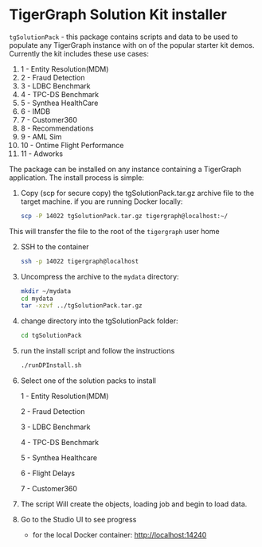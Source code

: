 # TigerGraph Solution Kit installer

`tgSolutionPack` - this package contains scripts and data to be used to populate any TigerGraph instance with on of the popular starter kit demos. Currently the kit includes these use cases:

<ol>
<li>1 - Entity Resolution(MDM)</li>
<li>2 - Fraud Detection</li>
<li>3 - LDBC Benchmark</li>
<li>4 - TPC-DS Benchmark</li>
<li>5 - Synthea HealthCare</li>
<li>6 - IMDB</li>
<li>7 - Customer360</li>
<li>8 - Recommendations</li>
<li>9 - AML Sim</li>
<li>10 - Ontime Flight Performance</li>
<li>11 - Adworks</li>
</ol>

The package can be installed on any instance containing a TigerGraph application. The install process is simple:

1.  Copy (scp for secure copy) the tgSolutionPack.tar.gz archive file to the target machine. if you are running Docker locally:

    ```bash
    scp -P 14022 tgSolutionPack.tar.gz tigergraph@localhost:~/
    ```
This will transfer the file to the root of the `tigergraph` user home

2.  SSH to the container

    ```bash
    ssh -p 14022 tigergraph@localhost
    ```

3.  Uncompress the archive to the `mydata` directory:

    ```bash
    mkdir ~/mydata
    cd mydata
    tar -xzvf ../tgSolutionPack.tar.gz
    ```

4.  change directory into the tgSolutionPack folder:

    ```bash
    cd tgSolutionPack
    ```

5.  run the install script and follow the instructions

    ```bash
    ./runDPInstall.sh
    ```

6.  Select one of the solution packs to install

    1 - Entity Resolution(MDM)

    2 - Fraud Detection

    3 - LDBC Benchmark

    4 - TPC-DS Benchmark

    5 - Synthea Healthcare

    6 - Flight Delays

    7 - Customer360

7.  The script Will create the objects, loading job and begin to load data.

8.  Go to the Studio UI to see progress
    -   for the local Docker container: <http://localhost:14240>
